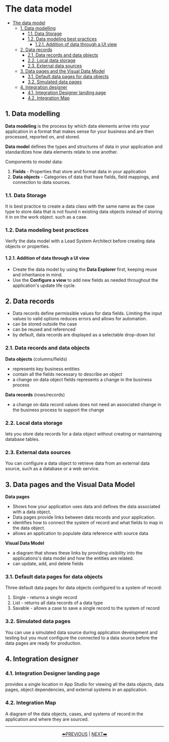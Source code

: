 # The data model

- [The data model](#the-data-model)
    - [1. Data modelling](#1-data-modelling)
        - [1.1. Data Storage](#11-data-storage)
        - [1.2. Data modeling best practices](#12-data-modeling-best-practices)
            - [1.2.1. Addition of data through a UI view](#121-addition-of-data-through-a-ui-view)
    - [2. Data records](#2-data-records)
        - [2.1. Data records and data objects](#21-data-records-and-data-objects)
        - [2.2. Local data storage](#22-local-data-storage)
        - [2.3. External data sources](#23-external-data-sources)
    - [3. Data pages and the Visual Data Model](#3-data-pages-and-the-visual-data-model)
        - [3.1. Default data pages for data objects](#31-default-data-pages-for-data-objects)
        - [3.2. Simulated data pages](#32-simulated-data-pages)
    - [4. Integration designer](#4-integration-designer)
        - [4.1. Integration Designer landing page](#41-integration-designer-landing-page)
        - [4.2. Integration Map](#42-integration-map)

## 1. Data modelling

**Data modeling** is the process by which data elements arrive into your application in a format that makes sense for your business and are then processed, reported on, and stored.

**Data model** defines the types and structures of data in your application and standardizes how data elements relate to one another.

Components to model data:

1. **Fields** - Properties that store and format data in your application
2. **Data objects** - Categories of data that have fields, field mappings, and connection to data sources.

### 1.1. Data Storage

It is best practice to create a data class with the same name as the case type to store data that is not found n existing data objects instead of storing it in on the work object. such as a case.

### 1.2. Data modeling best practices

Verify the data model with a Lead System Architect before creating data objects or properties.

#### 1.2.1. Addition of data through a UI view

- Create the data model by using the **Data Explorer** first, keeping reuse and inheritance in mind.
- Use the **Configure a view** to add new fields as needed throughout the application's update life cycle.

## 2. Data records

- Data records define permissible values for data fields. Limiting the input values to valid options reduces errors and allows for automation.
- can be stored outside the case
- can be reused and referenced
- by default, data records are displayed as a selectable drop-down list

### 2.1. Data records and data objects

**Data objects** (columns/fields)

- represents key business entities
- contain all the fields necessary to describe an object
- a change on data object fields represents a change in the business process

**Data records** (rows/records)
- a change on data record values does not need an asoociated change in the business process to support the change

### 2.2. Local data storage

lets you store data records for a data object without creating or maintaining database tables.

### 2.3. External data sources

You can configure a data object to retrieve data from an external data source, such as a database or a web service.

## 3. Data pages and the Visual Data Model

**Data pages**

- Shows how your application uses data and defines the data associated with a data object.
- Data pages provide links between data records and your application.
- identifies how to connect the system of record and what fields to map in the data object.
- allows an application to populate data reference with source data

**Visual Data Model**
- a diagram that shows these links by providing visibility into the applications's data model and how the entities are related.
- can update, add, and delete fields

### 3.1. Default data pages for data objects

Three default data pages for data objects configured to a system of record:

1. Single - returns a single record
2. List - returns all data records of a data type
3. Savable - allows a case to save a single record to the system of record

### 3.2. Simulated data pages

You can use a simulated data source during application development and testing but you must configure the connected to a data source before the data pages are ready for production.

## 4. Integration designer

### 4.1. Integration Designer landing page

provides a single location in App Studio for viewing all the data objects, data pages, object dependencies, and external systems in an application.

### 4.2. Integration Map

A diagram of the data objects, cases, and systems of record in the application and where they are sourced.

---

<p align=center>
  <a href=[1.4]%20Completing%20work%20on%20time.md>⬅️PREVIOUS</a>
  |
  <a href=[1.6]%20Capturing%20and%20presenting%20data.md>NEXT➡️</a>
</p>
